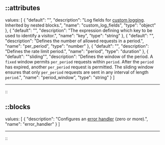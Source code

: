 
::attributes
---
values: [
  {
    "default": "",
    "description": "Log fields for [custom logging](/observation/logging#custom-logging). Inherited by nested blocks.",
    "name": "custom_log_fields",
    "type": "object"
  },
  {
    "default": "",
    "description": "The expression defining which key to be used to identify a visitor.",
    "name": "key",
    "type": "string"
  },
  {
    "default": "",
    "description": "Defines the number of allowed requests in a period.",
    "name": "per_period",
    "type": "number"
  },
  {
    "default": "",
    "description": "Defines the rate limit period.",
    "name": "period",
    "type": "duration"
  },
  {
    "default": "\"sliding\"",
    "description": "Defines the window of the period. A `fixed` window permits `per_period` requests within `period`. After the `period` has expired, another `per_period` request is permitted. The sliding window ensures that only `per_period` requests are sent in any interval of length `period`.",
    "name": "period_window",
    "type": "string"
  }
]

---
::

::blocks
---
values: [
  {
    "description": "Configures an [error handler](/configuration/block/error_handler) (zero or more).",
    "name": "error_handler"
  }
]

---
::
